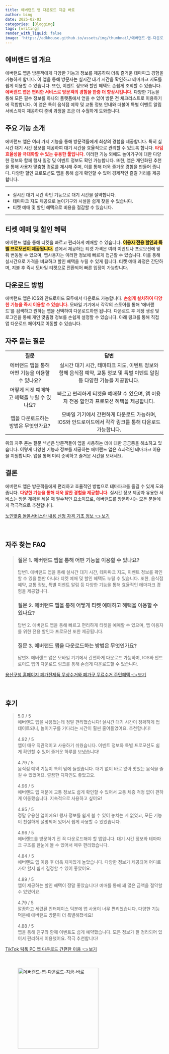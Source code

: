 ```yaml
---
title: 에버랜드 앱 다운로드 지금 바로
author: bing
date: 2025-02-03
categories: [Blogging]
tags: [writing]
render_with_liquid: false
image: 'https://adkhouse.github.io/assets/img/thumbnail/에버랜드-앱-다운로드-지금-바로.webp'
---
```



<h2 id='에버랜드 앱 개요'>에버랜드 앱 개요</h2>

<p>에버랜드 앱은 방문객에게 다양한 기능과 정보를 제공하여 더욱 즐거운 테마파크 경험을 가능하게 합니다. 이 앱을 통해 방문자는 실시간 대기 시간을 확인하고 테마파크 지도를 쉽게 이용할 수 있습니다. 또한, 이벤트 정보와 할인 혜택도 손쉽게 조회할 수 있습니다. <b><span style="color: #ee2323;">에버랜드 앱은 편리한 서비스로 방문객의 경험을 한층 더 향상시킵니다.</span></b> 다양한 기능을 통해 모든 필수 정보를 하나의 플랫폼에서 얻을 수 있어 방문 전 체크리스트로 이용하기에 적합합니다. 이 앱은 특히 음식점 예약 및 교통 정보 안내와 더불어 특별 이벤트 알림 서비스까지 제공하여 준비 과정을 조금 더 수월하게 도와줍니다.</p>

<h2 id='주요 기능 소개'>주요 기능 소개</h2>

<p>에버랜드 앱은 여러 가지 기능을 통해 방문객들에게 최상의 경험을 제공합니다. 특히 실시간 대기 시간 정보를 제공하여 대기 시간을 효율적으로 관리할 수 있도록 합니다. <b><span style="color: #ee2323;">타임 효율성을 극대화할 수 있는 유용한 툴입니다.</span></b> 이러한 기능 외에도 놀이기구에 대한 다양한 정보와 함께 행사 일정 및 이벤트 정보도 확인 가능합니다. 또한, 앱은 개인화된 추천을 통해 사용자 맞춤형 경로를 제시해 주며, 이를 통해 더욱 즐거운 경험을 만들어 줍니다. 다양한 할인 프로모션도 앱을 통해 쉽게 확인할 수 있어 경제적인 즐길 거리를 제공합니다.</p>

<hr />

<ul>
    <li>실시간 대기 시간 확인 기능으로 대기 시간을 절약합니다.</li>
    <li>테마파크 지도 제공으로 놀이기구와 시설을 쉽게 찾을 수 있습니다.</li>
    <li>티켓 예매 및 할인 혜택으로 비용을 절감할 수 있습니다.</li>
</ul>

<hr />

<h2 id='티켓 예매 및 할인 혜택'>티켓 예매 및 할인 혜택</h2>

<p>에버랜드 앱을 통해 티켓을 빠르고 편리하게 예매할 수 있습니다. <b><span style="background-color: #ffe066;">이용자 전용 할인과 특별 프로모션이 제공됩니다.</span></b> 앱에서 제공하는 티켓 가격은 여러 이벤트나 프로모션에 맞춰 변동될 수 있으며, 앱사용자는 이러한 정보에 빠르게 접근할 수 있습니다. 이를 통해 실시간으로 가격을 비교하고 할인 혜택을 누릴 수 있게 됩니다. 티켓 예매 과정은 간단하며, 지불 후 즉시 모바일 티켓으로 전환되어 빠른 입장이 가능합니다.</p>

<h2 id='다운로드 방법'>다운로드 방법</h2>

<p>에버랜드 앱은 iOS와 안드로이드 모두에서 다운로드 가능합니다. <b><span style="color: #ee2323;">손쉽게 설치하여 다양한 기능을 즉시 이용할 수 있습니다.</span></b> 모바일 기기에서 각각의 스토어를 통해 '에버랜드'를 검색하고 원하는 앱을 선택하여 다운로드하면 됩니다. 다운로드 후 계정 생성 및 로그인을 통해 개인 맞춤형 정보를 손쉽게 설정할 수 있습니다. 아래 링크를 통해 직접 앱 다운로드 페이지로 이동할 수 있습니다.</p>

<h2 id='자주 묻는 질문'>자주 묻는 질문</h2>

<table>
    <tr>
        <td style="text-align: center; height: 17px;"><b>질문</b></td>
        <td style="text-align: center; height: 17px;"><b>답변</b></td>
    </tr>
    <tr>
        <td style="text-align: center; height: 17px;">에버랜드 앱을 통해 어떤 기능을 이용할 수 있나요?</td>
        <td style="text-align: center; height: 17px;">실시간 대기 시간, 테마파크 지도, 이벤트 정보와 함께 음식점 예약, 교통 정보 및 특별 이벤트 알림 등 다양한 기능을 제공합니다.</td>
    </tr>
    <tr>
        <td style="text-align: center; height: 17px;">어떻게 티켓 예매하고 혜택을 누릴 수 있나요?</td>
        <td style="text-align: center; height: 17px;">빠르고 편리하게 티켓을 예매할 수 있으며, 앱 이용자 전용 할인과 프로모션 혜택을 제공합니다.</td>
    </tr>
    <tr>
        <td style="text-align: center; height: 17px;">앱을 다운로드하는 방법은 무엇인가요?</td>
        <td style="text-align: center; height: 17px;">모바일 기기에서 간편하게 다운로드 가능하며, IOS와 안드로이드에서 각각 링크를 통해 다운로드 가능합니다.</td>
    </tr>
</table>

<p>위의 자주 묻는 질문 섹션은 방문객들이 앱을 사용하는 데에 대한 궁금증을 해소하고 있습니다. 이렇게 다양한 기능과 정보를 제공하는 에버랜드 앱은 효과적인 테마파크 이용을 지원합니다. 앱을 통해 미리 준비하고 즐거운 시간을 보내세요.</p>

<h2 id='결론'>결론</h2>

<p>에버랜드 앱은 방문객들에게 편리하고 효율적인 방법으로 테마파크를 즐길 수 있게 도와줍니다. <b><span style="color: #ee2323;">다양한 기능을 통해 더욱 알찬 경험을 제공합니다.</span></b> 실시간 정보 제공과 유용한 서비스는 방문 계획을 세울 때 필수적인 요소이므로, 에버랜드를 방문하시는 모든 분들에게 적극적으로 추천합니다.</p>


<p><a class="click-button" title="노인맞춤 돌봄서비스란 내용 신청 자격 기초 정보" href="https://adkhouse.github.io/posts/%EB%85%B8%EC%9D%B8%EB%A7%9E%EC%B6%A4-%EB%8F%8C%EB%B4%84%EC%84%9C%EB%B9%84%EC%8A%A4%EB%9E%80-%EB%82%B4%EC%9A%A9-%EC%8B%A0%EC%B2%AD-%EC%9E%90%EA%B2%A9-%EA%B8%B0%EC%B4%88-%EC%A0%95%EB%B3%B4/" rel="dofollow">노인맞춤 돌봄서비스란 내용 신청 자격 기초 정보 👈 보기</a></p><br>
<h2 id='자주_찾는_FAQ'>자주 찾는 FAQ</h2>
<div itemscope="" itemtype="https://schema.org/FAQPage"> 
<blockquote> 
<div itemscope="" itemprop="mainEntity" itemtype="https://schema.org/Question"> 
<h3 itemprop="name">질문 1. 에버랜드 앱을 통해 어떤 기능을 이용할 수 있나요?</h3> 
<div itemscope="" itemprop="acceptedAnswer" itemtype="https://schema.org/Answer"> 
<span itemprop="text"> 
<p>답변1. 에버랜드 앱을 통해 실시간 대기 시간, 테마파크 지도, 이벤트 정보를 확인할 수 있을 뿐만 아니라 티켓 예매 및 할인 혜택도 누릴 수 있습니다. 또한, 음식점 예약, 교통 정보, 특별 이벤트 알림 등 다양한 기능을 통해 효율적인 테마파크 경험을 제공합니다.</p> 
</span> 
</div> 
</div> 

<div itemscope="" itemprop="mainEntity" itemtype="https://schema.org/Question"> 
<h3 itemprop="name">질문 2. 에버랜드 앱을 통해 어떻게 티켓 예매하고 혜택을 이용할 수 있나요?</h3> 
<div itemscope="" itemprop="acceptedAnswer" itemtype="https://schema.org/Answer"> 
<span itemprop="text"> 
<p>답변 2. 에버랜드 앱을 통해 빠르고 편리하게 티켓을 예매할 수 있으며, 앱 이용자를 위한 전용 할인과 프로모션 또한 제공됩니다.</p> 
</span> 
</div> 
</div> 

<div itemscope="" itemprop="mainEntity" itemtype="https://schema.org/Question"> 
<h3 itemprop="name">질문 3. 에버랜드 앱을 다운로드하는 방법은 무엇인가요?</h3> 
<div itemscope="" itemprop="acceptedAnswer" itemtype="https://schema.org/Answer"> 
<span itemprop="text"> 
<p>답변3. 에버랜드 앱은 모바일 기기에서 간편하게 다운로드 가능하며, IOS와 안드로이드 앱의 다운로드 링크를 통해 손쉽게 다운로드할 수 있습니다.</p> 
</span> 
</div> 
</div> 
</blockquote> 
</div>
<p><a class="click-button" title="용산구청 홈페이지 폐가전제품 무상수거와 폐가구 무료수거 주민혜택" href="https://adkhouse.github.io/posts/%EC%9A%A9%EC%82%B0%EA%B5%AC%EC%B2%AD-%ED%99%88%ED%8E%98%EC%9D%B4%EC%A7%80-%ED%8F%90%EA%B0%80%EC%A0%84%EC%A0%9C%ED%92%88-%EB%AC%B4%EC%83%81%EC%88%98%EA%B1%B0%EC%99%80-%ED%8F%90%EA%B0%80%EA%B5%AC-%EB%AC%B4%EB%A3%8C%EC%88%98%EA%B1%B0-%EC%A3%BC%EB%AF%BC%ED%98%9C%ED%83%9D/" rel="dofollow">용산구청 홈페이지 폐가전제품 무상수거와 폐가구 무료수거 주민혜택 👈 보기</a></p><br>
<h2 id='후기'>후기</h2>
<div itemscope itemtype="https://schema.org/Product">
  <blockquote>
  <div itemprop="review" itemscope itemtype="https://schema.org/Review">
      <div itemprop="reviewRating" itemscope itemtype="https://schema.org/Rating"> <span itemprop="ratingValue">5.0</span> / <span itemprop="bestRating">5</span> </div>
      <span itemprop="reviewBody">에버랜드 앱을 사용했는데 정말 편리했습니다! 실시간 대기 시간이 정확하게 업데이트되니, 놀이기구를 기다리는 시간이 훨씬 줄어들었어요. 추천합니다!</span>
  </div>
  <br>
  <div itemprop="review" itemscope itemtype="https://schema.org/Review">
      <div itemprop="reviewRating" itemscope itemtype="https://schema.org/Rating"> <span itemprop="ratingValue">4.92</span> / <span itemprop="bestRating">5</span> </div>
      <span itemprop="reviewBody">앱이 매우 직관적이고 사용하기 쉬웠습니다. 이벤트 정보와 특별 프로모션도 쉽게 확인할 수 있어 즐거운 하루를 보냈습니다!</span>
  </div>
  <br>
  <div itemprop="review" itemscope itemtype="https://schema.org/Review">
      <div itemprop="reviewRating" itemscope itemtype="https://schema.org/Rating"> <span itemprop="ratingValue">4.79</span> / <span itemprop="bestRating">5</span> </div>
      <span itemprop="reviewBody">음식점 예약 기능이 특히 맘에 들었습니다. 대기 없이 바로 앉아 맛있는 음식을 즐길 수 있었어요. 깔끔한 디자인도 좋았고요.</span>
  </div>
  <br>
  <div itemprop="review" itemscope itemtype="https://schema.org/Review">
      <div itemprop="reviewRating" itemscope itemtype="https://schema.org/Rating"> <span itemprop="ratingValue">4.96</span> / <span itemprop="bestRating">5</span> </div>
      <span itemprop="reviewBody">에버랜드 앱 덕분에 교통 정보도 쉽게 확인할 수 있어서 교통 체증 걱정 없이 편하게 이동했습니다. 지속적으로 사용하고 싶어요!</span>
  </div>
  <br>
  <div itemprop="review" itemscope itemtype="https://schema.org/Review">
      <div itemprop="reviewRating" itemscope itemtype="https://schema.org/Rating"> <span itemprop="ratingValue">4.95</span> / <span itemprop="bestRating">5</span> </div>
      <span itemprop="reviewBody">정말 유용한 앱이에요! 행사 정보를 쉽게 볼 수 있어 놓치는 게 없었고, 모든 기능이 친절하게 설명되어 있어서 쉽게 사용할 수 있었습니다.</span>
  </div>
  <br>
  <div itemprop="review" itemscope itemtype="https://schema.org/Review">
      <div itemprop="reviewRating" itemscope itemtype="https://schema.org/Rating"> <span itemprop="ratingValue">4.96</span> / <span itemprop="bestRating">5</span> </div>
      <span itemprop="reviewBody">에버랜드를 방문하기 전 꼭 다운로드해야 할 앱입니다. 대기 시간 정보와 테마파크 구조를 한눈에 볼 수 있어서 매우 편리했습니다.</span>
  </div>
  <br>
  <div itemprop="review" itemscope itemtype="https://schema.org/Review">
      <div itemprop="reviewRating" itemscope itemtype="https://schema.org/Rating"> <span itemprop="ratingValue">4.84</span> / <span itemprop="bestRating">5</span> </div>
      <span itemprop="reviewBody">에버랜드 앱 이용 후 더욱 재미있게 놀았습니다. 다양한 정보가 제공되어 어디로 가야 할지 쉽게 결정할 수 있어 좋았어요.</span>
  </div>
  <br>
  <div itemprop="review" itemscope itemtype="https://schema.org/Review">
      <div itemprop="reviewRating" itemscope itemtype="https://schema.org/Rating"> <span itemprop="ratingValue">4.89</span> / <span itemprop="bestRating">5</span> </div>
      <span itemprop="reviewBody">앱이 제공하는 할인 혜택이 정말 좋았습니다! 예매를 통해 꽤 많은 금액을 절약할 수 있었어요.</span>
  </div>
  <br>
  <div itemprop="review" itemscope itemtype="https://schema.org/Review">
      <div itemprop="reviewRating" itemscope itemtype="https://schema.org/Rating"> <span itemprop="ratingValue">4.79</span> / <span itemprop="bestRating">5</span> </div>
      <span itemprop="reviewBody">깔끔하고 세련된 인터페이스 덕분에 앱 사용이 너무 편리했습니다. 다양한 기능 덕분에 에버랜드 방문이 더 특별해졌네요!</span>
  </div>
  <br>
  <div itemprop="review" itemscope itemtype="https://schema.org/Review">
      <div itemprop="reviewRating" itemscope itemtype="https://schema.org/Rating"> <span itemprop="ratingValue">4.88</span> / <span itemprop="bestRating">5</span> </div>
      <span itemprop="reviewBody">앱을 통해 친구와 함께 이벤트도 쉽게 예약했습니다. 모든 정보가 잘 정리되어 있어서 편리하게 이용했어요. 적극 추천합니다!</span>
  </div>
  </blockquote>
</div>
<p><a class="click-button" title="TikTok 틱톡 PC 앱 다운로드 간편한 이용" href="https://adkhouse.github.io/posts/TikTok-%ED%8B%B1%ED%86%A1-PC-%EC%95%B1-%EB%8B%A4%EC%9A%B4%EB%A1%9C%EB%93%9C-%EA%B0%84%ED%8E%B8%ED%95%9C-%EC%9D%B4%EC%9A%A9/" rel="dofollow">TikTok 틱톡 PC 앱 다운로드 간편한 이용 👈 보기</a></p><br>
<figure class="image"><img src="https://adkhouse.github.io/assets/img/thumbnail/에버랜드-앱-다운로드-지금-바로.webp" alt="에버랜드-앱-다운로드-지금-바로" width="256" height="256"></figure>